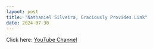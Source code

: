 ```yaml
---
layout: post
title: "Nathaniel Silveira, Graciously Provides Link"
date: 2024-07-30
---
```


Click here: [YouTube Channel](https://www.youtube.com/channel/UCCujwuJt8nCJ71GJybQ4Tsg)
